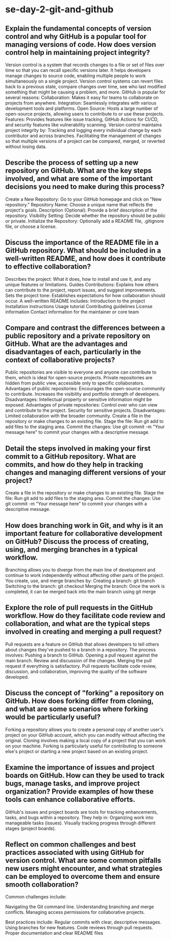 # se-day-2-git-and-github
## Explain the fundamental concepts of version control and why GitHub is a popular tool for managing versions of code. How does version control help in maintaining project integrity?
Version control is a system that records changes to a file or set of files over time so that you can recall specific versions later. It helps developers manage changes to source code, enabling multiple people to work simultaneously on a single project. Version control systems can revert files back to a previous state, compare changes over time, see who last modified something that might be causing a problem, and more.
GitHub is popular for several reasons:
Collaboration: Makes it easy for teams to collaborate on projects from anywhere.
Integration: Seamlessly integrates with various development tools and platforms.
Open Source: Hosts a large number of open-source projects, allowing users to contribute to or use these projects.
Features: Provides features like issue tracking, GitHub Actions for CI/CD, and security features like vulnerability scanning.
Version control maintains project integrity by:
Tracking and logging every individual change by each contributor and across branches.
Facilitating the management of changes so that multiple versions of a project can be compared, merged, or reverted without losing data.

## Describe the process of setting up a new repository on GitHub. What are the key steps involved, and what are some of the important decisions you need to make during this process?
Create a New Repository: Go to your GitHub homepage and click on "New repository."
Repository Name: Choose a unique name that reflects the project's goals.
Description (Optional): Provide a brief description of the repository.
Visibility Setting: Decide whether the repository should be public or private.
Initialize the Repository: Optionally add a README file, .gitignore file, or choose a license.

## Discuss the importance of the README file in a GitHub repository. What should be included in a well-written README, and how does it contribute to effective collaboration?
Describes the project: What it does, how to install and use it, and any unique features or limitations.
Guides Contributions: Explains how others can contribute to the project, report issues, and suggest improvements.
Sets the project tone: Establishes expectations for how collaboration should occur.
A well-written README includes:
Introduction to the project
Installation instructions
Usage tutorial
Contributing guidelines
License information
Contact information for the maintainer or core team

## Compare and contrast the differences between a public repository and a private repository on GitHub. What are the advantages and disadvantages of each, particularly in the context of collaborative projects?
Public repositories are visible to everyone and anyone can contribute to them, which is ideal for open-source projects. Private repositories are hidden from public view, accessible only to specific collaborators.
Advantages of public repositories:
Encourages the open-source community to contribute.
Increases the visibility and portfolio strength of developers.
Disadvantages:
Intellectual property or sensitive information might be exposed.
Advantages of private repositories:
Control over who can view and contribute to the project.
Security for sensitive projects.
Disadvantages:
Limited collaboration with the broader community.
Create a file in the repository or make changes to an existing file.
Stage the file: Run git add <filename> to add files to the staging area.
Commit the changes: Use git commit -m "Your message here" to commit your changes with a descriptive message.

## Detail the steps involved in making your first commit to a GitHub repository. What are commits, and how do they help in tracking changes and managing different versions of your project?
Create a file in the repository or make changes to an existing file.
Stage the file: Run git add <filename> to add files to the staging area.
Commit the changes: Use git commit -m "Your message here" to commit your changes with a descriptive message.

## How does branching work in Git, and why is it an important feature for collaborative development on GitHub? Discuss the process of creating, using, and merging branches in a typical workflow.
Branching allows you to diverge from the main line of development and continue to work independently without affecting other parts of the project. You create, use, and merge branches by:
Creating a branch: git branch <branch-name>
Switching to the branch: git checkout <branch-name>
Merging the branch: Once the work is completed, it can be merged back into the main branch using git merge <branch-name>

## Explore the role of pull requests in the GitHub workflow. How do they facilitate code review and collaboration, and what are the typical steps involved in creating and merging a pull request?
Pull requests are a feature on GitHub that allows developers to tell others about changes they've pushed to a branch in a repository. The process involves:
Pushing a branch to GitHub.
Opening a pull request against the main branch.
Review and discussion of the changes.
Merging the pull request if everything is satisfactory.
Pull requests facilitate code review, discussion, and collaboration, improving the quality of the software developed.

## Discuss the concept of "forking" a repository on GitHub. How does forking differ from cloning, and what are some scenarios where forking would be particularly useful?
Forking a repository allows you to create a personal copy of another user's project on your GitHub account, which you can modify without affecting the original. Cloning involves making a local copy of a project that you can work on your machine.
Forking is particularly useful for contributing to someone else's project or starting a new project based on an existing project.

## Examine the importance of issues and project boards on GitHub. How can they be used to track bugs, manage tasks, and improve project organization? Provide examples of how these tools can enhance collaborative efforts.
GitHub's issues and project boards are tools for tracking enhancements, tasks, and bugs within a repository. They help in:
Organizing work into manageable tasks (issues).
Visually tracking progress through different stages (project boards).

## Reflect on common challenges and best practices associated with using GitHub for version control. What are some common pitfalls new users might encounter, and what strategies can be employed to overcome them and ensure smooth collaboration?
Common challenges include:

Navigating the Git command line.
Understanding branching and merge conflicts.
Managing access permissions for collaborative projects.

Best practices include:
Regular commits with clear, descriptive messages.
Using branches for new features.
Code reviews through pull requests.
Proper documentation and clear README files
